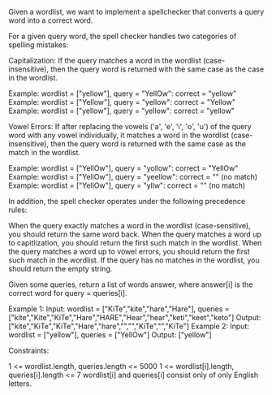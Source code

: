 
Given a wordlist, we want to implement a spellchecker that converts a query
word into a correct word.

For a given query word, the spell checker handles two categories of spelling
mistakes:


Capitalization: If the query matches a word in the wordlist
(case-insensitive), then the query word is returned with the same case as the
case in the wordlist.


Example: wordlist = ["yellow"], query = "YellOw": correct = "yellow"
Example: wordlist = ["Yellow"], query = "yellow": correct = "Yellow"
Example: wordlist = ["yellow"], query = "yellow": correct =
"yellow"


Vowel Errors: If after replacing the vowels ('a', 'e', 'i', 'o', 'u') of the
query word with any vowel individually, it matches a word in the wordlist
(case-insensitive), then the query word is returned with the same case as the
match in the wordlist.

Example: wordlist = ["YellOw"], query = "yollow": correct = "YellOw"
Example: wordlist = ["YellOw"], query = "yeellow": correct = "" (no
match)
Example: wordlist = ["YellOw"], query = "yllw": correct = "" (no
match)




In addition, the spell checker operates under the following precedence
rules:


When the query exactly matches a word in the wordlist (case-sensitive), you
should return the same word back.
When the query matches a word up to capitlization, you should return the
first such match in the wordlist.
When the query matches a word up to vowel errors, you should return the first
such match in the wordlist.
If the query has no matches in the wordlist, you should return the empty
string.


Given some queries, return a list of words answer, where answer[i] is the
correct word for query = queries[i].


Example 1:
Input: wordlist = ["KiTe","kite","hare","Hare"], queries =
["kite","Kite","KiTe","Hare","HARE","Hear","hear","keti","keet","keto"]
Output: ["kite","KiTe","KiTe","Hare","hare","","","KiTe","","KiTe"]
Example 2:
Input: wordlist = ["yellow"], queries = ["YellOw"]
Output: ["yellow"]


Constraints:


1 <= wordlist.length, queries.length <= 5000
1 <= wordlist[i].length, queries[i].length <= 7
wordlist[i] and queries[i] consist only of only English letters.




